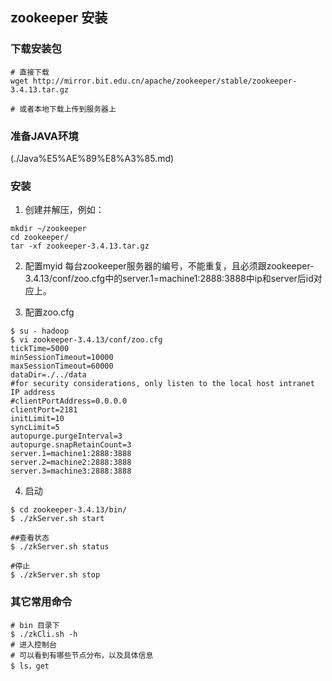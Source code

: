 ## zookeeper 安装
### 下载安装包
```shell
# 直接下载
wget http://mirror.bit.edu.cn/apache/zookeeper/stable/zookeeper-3.4.13.tar.gz

# 或者本地下载上传到服务器上
```

### 准备JAVA环境
(./Java%E5%AE%89%E8%A3%85.md)

### 安装
1. 创建并解压，例如：
```shell
mkdir ~/zookeeper
cd zookeeper/
tar -xf zookeeper-3.4.13.tar.gz
```

2. 配置myid
  每台zookeeper服务器的编号，不能重复，且必须跟zookeeper-3.4.13/conf/zoo.cfg中的server.1=machine1:2888:3888中ip和server后id对应上。

3. 配置zoo.cfg
  ```shell
  $ su - hadoop
  $ vi zookeeper-3.4.13/conf/zoo.cfg
  tickTime=5000
  minSessionTimeout=10000
  maxSessionTimeout=60000
  dataDir=./../data
  #for security considerations, only listen to the local host intranet IP address
  #clientPortAddress=0.0.0.0
  clientPort=2181
  initLimit=10
  syncLimit=5
  autopurge.purgeInterval=3
  autopurge.snapRetainCount=3
  server.1=machine1:2888:3888
  server.2=machine2:2888:3888
  server.3=machine3:2888:3888
  ```

4. 启动
  ```shell
  $ cd zookeeper-3.4.13/bin/
  $ ./zkServer.sh start

  ##查看状态
  $ ./zkServer.sh status

  #停止
  $ ./zkServer.sh stop
  ```

### 其它常用命令
```shell
# bin 目录下
$ ./zkCli.sh -h
# 进入控制台
# 可以看到有哪些节点分布，以及具体信息
$ ls，get
```
